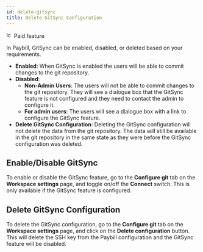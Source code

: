 ```yaml
---
id: delete-gitsync
title: Delete GitSync Configuration
---
```


<div className="badge badge--primary heading-badge">   
  <img 
    src="/img/badge-icons/premium.svg" 
    alt="Icon" 
    width="16" 
    height="16" 
  />
 <span>Paid feature</span>
</div>

In Paybill, GitSync can be enabled, disabled, or deleted based on your requirements.

- **Enabled**: When GitSync is enabled the users will be able to commit changes to the git repository.
- **Disabled**: 
    - **Non-Admin Users**: The users will not be able to commit changes to the git repository. They will see a dialogue box that the GitSync feature is not configured and they need to contact the admin to configure it.
    - **For admin users**: The users will see a dialogue box with a link to configure the GitSync feature.
- **Delete GitSync Configuration**: Deleting the GitSync configuration will not delete the data from the git repository. The data will still be available in the git repository in the same state as they were before the GitSync configuration was deleted.

## Enable/Disable GitSync

To enable or disable the GitSync feature, go to the **Configure git** tab on the **Workspace settings** page, and toggle on/off the **Connect** switch. This is only available if the GitSync feature is configured.

<!-- <img className="screenshot-full" src="/img/development-lifecycle/gitsync/delete/connection.png" alt="GitSync" /> -->

## Delete GitSync Configuration

To delete the GitSync configuration, go to the **Configure git** tab on the **Workspace settings** page, and click on the **Delete configuration** button. This will delete the SSH key from the Paybill configuration and the GitSync feature will be disabled.

<!-- <img className="screenshot-full" src="/img/development-lifecycle/gitsync/delete/delete.png" alt="GitSync" /> -->